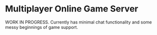 # Multiplayer Online Game Server

 WORK IN PROGRESS. Currently has minimal chat functionality and some messy beginnings of game support.
